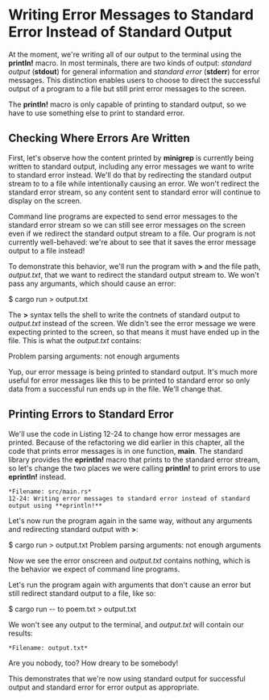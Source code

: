 # Writing Error Messages to Standard Error Instead of Standard Output

At the moment, we're writing all of our output to the terminal using the **println!** macro. In most
terminals, there are two kinds of output: *standard output* (**stdout**) for general information and
*standard error* (**stderr**) for error messages. This distinction enables users to choose to direct the
successful output of a program to a file but still print error messages to the screen.

The **println!** macro is only capable of printing to standard output, so we have to use something
else to print to standard error.



##  Checking Where Errors Are Written

First, let's observe how the content printed by **minigrep** is currently being written to standard
output, including any error messages we want to write to standard error instead. We'll do that by
redirecting the standard output stream to to a file while intentionally causing an error. We won't
redirect the standard error stream, so any content sent to standard error will continue to display on
the screen.

Command line programs are expected to send error messages to the standard error stream so we
can still see error messages on the screen even if we redirect the standard output stream to a file.
Our program is not currently well-behaved: we're about to see that it saves the error message
output to a file instead!

To demonstrate this behavior, we'll run the program with **>** and the file path, *output.txt*, that we
want to redirect the standard output stream to. We won't pass any argumants, which should cause
an error:


$ cargo run > output.txt


The **>** syntax tells the shell to write the contnets of standard output to *output.txt* instead of the
screen. We didn't see the error message we were expecting printed to the screen, so that means it
must have ended up in the file. This is what the *output.txt* contains:


Problem parsing arguments: not enough arguments


Yup, our error message is being printed to standard output. It's much more useful for error
messages like this to be printed to standard error so only data from a successful run ends up in the
file. We'll change that.


## Printing Errors to Standard Error

We'll use the code in Listing 12-24 to change how error messages are printed. Because of the refactoring
we did earlier in this chapter, all the code that prints error messages is in one function,
**main**. The standard library provides the **eprintln!** macro that prints to the standard error stream,
so let's change the two places we were calling **println!** to print errors to use **eprintln!** instead.


    *Filename: src/main.rs*
    12-24: Writing error messages to standard error instead of standard output using **eprintln!**


Let's now run the program again in the same way, without any arguments and redirecting standard
output with **>**:


$ cargo run > output.txt
Problem parsing arguments: not enough arguments


Now we see the error onscreen and *output.txt* contains nothing, which is the behavior we expect of
command line programs.

Let's run the program again with arguments that don't cause an error but still redirect
standard output to a file, like so:


$ cargo run -- to poem.txt > output.txt


We won't see any output to the terminal, and *output.txt* will contain our results:


    *Filename: output.txt*

Are you nobody, too?
How dreary to be somebody!


This demonstrates that we're now using standard output for successful output and standard error
for error output as appropriate.
